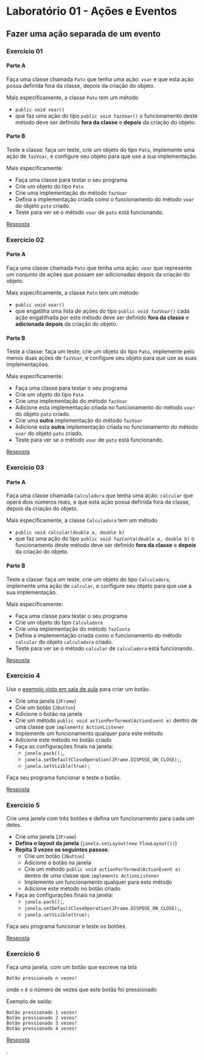 # Laboratório 01 - Ações e Eventos


## Fazer uma ação separada de um evento

### Exercício 01

#### Parte A

Faça uma classe chamada `Pato` que tenha uma ação: `voar` e que esta ação possa definida fora da classe, depois da criação do objeto.

Mais especificamente, a classe `Pato` tem um método
 - `public void voar()`
 - que faz uma ação do tipo `public void fazVoar()`
o funcionamento deste método deve ser definido **fora da classe** e **depois** da criação do objeto.

#### Parte B

Teste a classe: faça um teste, crie um objeto do tipo `Pato`, implemente uma ação de `fazVoar`, e configure seu objeto para que use a sua implementação.

Mais especificamente:
 - Faça uma classe para testar o seu programa
 - Crie um objeto do tipo `Pato`
 - Crie uma implementação do método `fazVoar`
 - Defina a implementação criada como o funcionamento do método `voar` do objeto `pato` criado.
 - Teste para ver se o método `voar` de `pato` está funcionando.

[Resposta](https://github.com/viniciusdenovaes/Unip222ALPOO/tree/master/Lab01/src/acao_inserida_no_objeto)


### Exercício 02

#### Parte A

Faça uma classe chamada `Pato` que tenha uma ação: `voar` que represente um conjunto de ações que possam ser adicionadas depois da criação do objeto.

Mais especificamente, a classe `Pato` tem um método
 - `public void voar()`
 - que engatilha uma lista de ações do tipo `public void fazVoar()`
cada ação engatilhada por este método deve ser definido **fora da classe** e **adicionada depois** da criação do objeto.

#### Parte B

Teste a classe: faça um teste, crie um objeto do tipo `Pato`, implemente pelo menos duas ações de `fazVoar`, e configure seu objeto para que use as suas implementações.

Mais especificamente:
 - Faça uma classe para testar o seu programa
 - Crie um objeto do tipo `Pato`
 - Crie uma implementação do método `fazVoar`
 - Adicione esta implementação criada no funcionamento do método `voar` do objeto `pato` criado.
 - Crie uma **outra** implementação do método `fazVoar`
 - Adicione esta **outra** implementação criada no funcionamento do método `voar` do objeto `pato` criado.
 - Teste para ver se o método `voar` de `pato` está funcionando.

[Resposta](https://github.com/viniciusdenovaes/Unip222ALPOO/tree/master/Lab01/src/lista_de_acao_no_objeto)


### Exercício 03

#### Parte A

Faça uma classe chamada `Calculadora` que tenha uma ação: `calcular` que opera dois números reais, e que esta ação possa definida fora da classe, depois da criação do objeto.

Mais especificamente, a classe `Calculadora` tem um método
 - `public void calcular(double a, double b)`
 - que faz uma ação do tipo `public void fazConta(double a, double b)`
o funcionamento deste método deve ser definido **fora da classe** e **depois** da criação do objeto.

#### Parte B

Teste a classe: faça um teste, crie um objeto do tipo `Calculadora`, implemente uma ação de `calcular`, e configure seu objeto para que use a sua implementação.

Mais especificamente:
 - Faça uma classe para testar o seu programa
 - Crie um objeto do tipo `Calculadora`
 - Crie uma implementação do método `fazConta`
 - Defina a implementação criada como o funcionamento do método `calcular` do objeto `calculadora` criado.
 - Teste para ver se o método `calcular` de `calculadora` está funcionando.

[Resposta](https://github.com/viniciusdenovaes/Unip222ALPOO/tree/master/Lab01/src/calculos)


### Exercício 4

Use o [exemplo visto em sala de aula](https://github.com/viniciusdenovaes/Unip222ALPOO/blob/master/Aula01/src/incluindo_acao_botao/TesteBotao.java) para criar um botão.

 - Crie uma janela (`JFrame`)
 - Crie um botão (`JButton`)
 - Adicione o botão na janela
 - Crie um método `public void actionPerformed(ActionEvent e)` dentro de uma classe que `implements ActionListener`
 - Implemente um funcionamento qualquer para este método
 - Adicione este método no botão criado
 - Faça as configurações finais na janela:
    - `janela.pack();`,  
    - `janela.setDefaultCloseOperation(JFrame.DISPOSE_ON_CLOSE);`,
    - `janela.setVisible(true);`

Faça seu programa funcionar e teste o botão.

[Resposta](https://github.com/viniciusdenovaes/Unip222ALPOO/blob/master/Aula01/src/incluindo_acao_botao)

### Exercício 5

Crie uma janela com três botões e defina um funcionamento para cada um deles.

 - Crie uma janela (`JFrame`)
 - **Defina o layout da janela** (`janela.setLayout(new FlowLayout())`)
 - **Repita 3 vezes os seguintes passos**:
    - Crie um botão (`JButton`)
    - Adicione o botão na janela
    - Crie um método `public void actionPerformed(ActionEvent e)` dentro de uma classe que `implements ActionListener`
    - Implemente um funcionamento qualquer para este método
    - Adicione este método no botão criado
 - Faça as configurações finais na janela:
    - `janela.pack();`,  
    - `janela.setDefaultCloseOperation(JFrame.DISPOSE_ON_CLOSE);`,
    - `janela.setVisible(true);`

Faça seu programa funcionar e teste os botões.

[Resposta](https://github.com/viniciusdenovaes/Unip222ALPOO/tree/master/Lab01/src/incluindo_acao_varios_botoes)


### Exercício 6

Faça uma janela, com um botão que escreve na tela
```
Botão pressionado n vezes!
```
onde `n` é o número de vezes que este botão foi pressionado

Exemplo de saída:
```
Botão pressionado 1 vezes!
Botão pressionado 2 vezes!
Botão pressionado 3 vezes!
Botão pressionado 4 vezes!
```

[Resposta](https://github.com/viniciusdenovaes/Unip222ALPOO/tree/master/Lab01/src/incluindo_acao_botao_increment)



.
